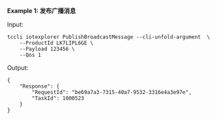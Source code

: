 **Example 1: 发布广播消息**



Input: 

```
tccli iotexplorer PublishBroadcastMessage --cli-unfold-argument  \
    --ProductId LK7LIPL6GE \
    --Payload 123456 \
    --Qos 1
```

Output: 
```
{
    "Response": {
        "RequestId": "be69a7a3-7315-40a7-9532-3316e4a3e97e",
        "TaskId": 1000523
    }
}
```


